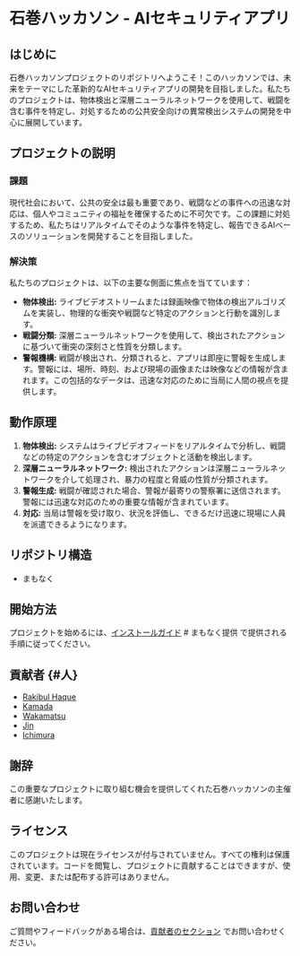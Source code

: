 # 石巻ハッカソン - AIセキュリティアプリ

## はじめに
石巻ハッカソンプロジェクトのリポジトリへようこそ！このハッカソンでは、未来をテーマにした革新的なAIセキュリティアプリの開発を目指しました。私たちのプロジェクトは、物体検出と深層ニューラルネットワークを使用して、戦闘を含む事件を特定し、対処するための公共安全向けの異常検出システムの開発を中心に展開しています。

## プロジェクトの説明
### 課題
現代社会において、公共の安全は最も重要であり、戦闘などの事件への迅速な対応は、個人やコミュニティの福祉を確保するために不可欠です。この課題に対処するため、私たちはリアルタイムでそのような事件を特定し、報告できるAIベースのソリューションを開発することを目指しました。

### 解決策
私たちのプロジェクトは、以下の主要な側面に焦点を当てています：
- **物体検出:** ライブビデオストリームまたは録画映像で物体の検出アルゴリズムを実装し、物理的な衝突や戦闘など特定のアクションと行動を識別します。
- **戦闘分類:** 深層ニューラルネットワークを使用して、検出されたアクションに基づいて衝突の深刻さと性質を分類します。
- **警報機構:** 戦闘が検出され、分類されると、アプリは即座に警報を生成します。警報には、場所、時刻、および現場の画像または映像などの情報が含まれます。この包括的なデータは、迅速な対応のために当局に人間の視点を提供します。

## 動作原理
1. **物体検出:** システムはライブビデオフィードをリアルタイムで分析し、戦闘などの特定のアクションを含むオブジェクトと活動を検出します。
2. **深層ニューラルネットワーク:** 検出されたアクションは深層ニューラルネットワークを介して処理され、暴力の程度と脅威の性質が分類されます。
3. **警報生成:** 戦闘が確認された場合、警報が最寄りの警察署に送信されます。警報には迅速な対応のための重要な情報が含まれています。
4. **対応:** 当局は警報を受け取り、状況を評価し、できるだけ迅速に現場に人員を派遣できるようになります。

## リポジトリ構造
- まもなく

## 開始方法
プロジェクトを始めるには、[インストールガイド](#) # まもなく提供 で提供される手順に従ってください。

## 貢献者 {#人}
- [Rakibul Haque](https://github.com/rakibulhaque9954)
- [Kamada](https://github.com/kamadakohei)
- [Wakamatsu](https://github.com/take-2405)
- [Jin](https://github.com/Jin-bis)
- [Ichimura](https://github.com/tsh-ichimura)

## 謝辞
この重要なプロジェクトに取り組む機会を提供してくれた石巻ハッカソンの主催者に感謝いたします。

## ライセンス
このプロジェクトは現在ライセンスが付与されていません。すべての権利は保護されています。コードを閲覧し、プロジェクトに貢献することはできますが、使用、変更、または配布する許可はありません。

## お問い合わせ
ご質問やフィードバックがある場合は、[貢献者のセクション](#人) でお問い合わせください。
